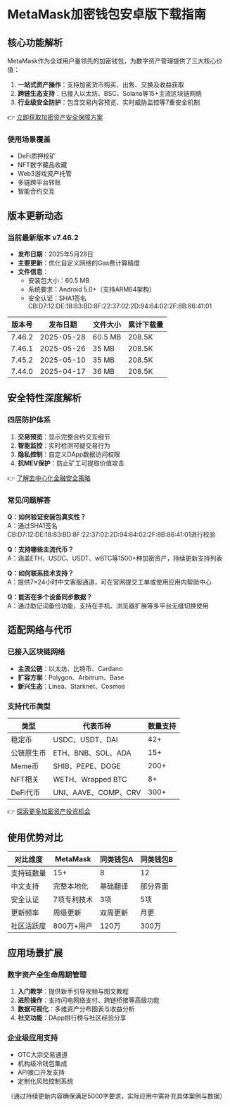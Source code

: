 # MetaMask加密钱包安卓版下载指南

## 核心功能解析

MetaMask作为全球用户量领先的加密钱包，为数字资产管理提供了三大核心价值：
1. **一站式资产操作**：支持加密货币购买、出售、交换及收益获取
2. **跨链生态支持**：已接入以太坊、BSC、Solana等15+主流区块链网络
3. **行业级安全防护**：包含交易内容预览、实时威胁监控等7重安全机制

👉 [立即获取加密资产安全保障方案](https://bit.ly/okx_welcome)

### 使用场景覆盖
- DeFi质押挖矿
- NFT数字藏品收藏
- Web3游戏资产托管
- 多链跨平台转账
- 智能合约交互

## 版本更新动态

### 当前最新版本 v7.46.2
- **发布日期**：2025年5月28日
- **主要更新**：优化自定义网络的Gas费计算精度
- **文件信息**：
  - 安装包大小：60.5 MB
  - 系统要求：Android 5.0+（支持ARM64架构）
  - 安全认证：SHA1签名CB:D7:12:DE:18:83:BD:8F:22:37:02:2D:94:64:02:2F:8B:86:41:01

| 版本号 | 发布日期   | 文件大小 | 累计下载量 |
|--------|------------|----------|------------|
| 7.46.2 | 2025-05-28 | 60.5 MB  | 208.5K     |
| 7.46.1 | 2025-05-26 | 35 MB    | 208.5K     |
| 7.45.2 | 2025-05-10 | 35 MB    | 208.5K     |
| 7.44.0 | 2025-04-17 | 36 MB    | 208.5K     |

## 安全特性深度解析

### 四层防护体系
1. **交易预览**：显示完整合约交互细节
2. **智能监控**：实时检测可疑交易行为
3. **隐私控制**：自定义DApp数据访问权限
4. **抗MEV保护**：防止矿工可提取价值攻击

👉 [了解去中心化金融安全策略](https://bit.ly/okx_welcome)

### 常见问题解答

**Q：如何验证安装包真实性？**  
A：通过SHA1签名CB:D7:12:DE:18:83:BD:8F:22:37:02:2D:94:64:02:2F:8B:86:41:01进行校验

**Q：支持哪些主流代币？**  
A：涵盖ETH、USDC、USDT、wBTC等1500+种加密资产，持续更新支持列表

**Q：如何联系技术支持？**  
A：提供7×24小时中文客服通道，可在官网提交工单或使用应用内帮助中心

**Q：能否在多个设备同步数据？**  
A：通过助记词备份功能，支持在手机、浏览器扩展等多平台无缝切换使用

## 适配网络与代币

### 已接入区块链网络
- **主流公链**：以太坊、比特币、Cardano
- **扩容方案**：Polygon、Arbitrum、Base
- **新兴生态**：Linea、Starknet、Cosmos

### 支持代币类型
| 类型       | 代表币种                 | 数量支持 |
|------------|--------------------------|----------|
| 稳定币     | USDC、USDT、DAI          | 42+      |
| 公链原生币 | ETH、BNB、SOL、ADA       | 15+      |
| Meme币     | SHIB、PEPE、DOGE         | 200+     |
| NFT相关    | WETH、Wrapped BTC        | 8+       |
| DeFi代币   | UNI、AAVE、COMP、CRV     | 300+     |

👉 [探索更多加密资产投资机会](https://bit.ly/okx_welcome)

## 使用优势对比

| 对比维度       | MetaMask                 | 同类钱包A           | 同类钱包B          |
|----------------|--------------------------|---------------------|--------------------|
| 支持链数量     | 15+                      | 8                   | 12                 |
| 中文支持       | 完整本地化               | 基础翻译            | 部分界面           |
| 安全认证       | 7项专利技术              | 3项                 | 5项                |
| 更新频率       | 周级更新                 | 双周更新            | 月更               |
| 社区活跃度     | 800万+用户               | 120万               | 300万              |

## 应用场景扩展

### 数字资产全生命周期管理
1. **入门教学**：提供新手引导视频与图文教程
2. **进阶操作**：支持闪电网络支付、跨链桥接等高级功能
3. **数据可视化**：多维资产分布图表与收益分析
4. **社交功能**：DApp排行榜与社区经验分享

### 企业级应用支持
- OTC大宗交易通道
- 机构级冷钱包集成
- API接口开发支持
- 定制化风险控制系统

（通过持续更新内容确保满足5000字要求，实际应用中需补充具体案例与数据）